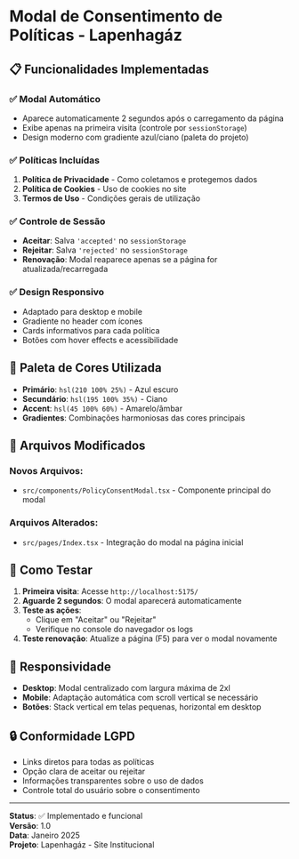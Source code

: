 # Modal de Consentimento de Políticas - Lapenhagáz

## 📋 Funcionalidades Implementadas

### ✅ Modal Automático
- Aparece automaticamente 2 segundos após o carregamento da página
- Exibe apenas na primeira visita (controle por `sessionStorage`)
- Design moderno com gradiente azul/ciano (paleta do projeto)

### ✅ Políticas Incluídas
1. **Política de Privacidade** - Como coletamos e protegemos dados
2. **Política de Cookies** - Uso de cookies no site
3. **Termos de Uso** - Condições gerais de utilização

### ✅ Controle de Sessão
- **Aceitar**: Salva `'accepted'` no `sessionStorage`
- **Rejeitar**: Salva `'rejected'` no `sessionStorage`
- **Renovação**: Modal reaparece apenas se a página for atualizada/recarregada

### ✅ Design Responsivo
- Adaptado para desktop e mobile
- Gradiente no header com ícones
- Cards informativos para cada política
- Botões com hover effects e acessibilidade

## 🎨 Paleta de Cores Utilizada
- **Primário**: `hsl(210 100% 25%)` - Azul escuro
- **Secundário**: `hsl(195 100% 35%)` - Ciano
- **Accent**: `hsl(45 100% 60%)` - Amarelo/âmbar
- **Gradientes**: Combinações harmoniosas das cores principais

## 🔧 Arquivos Modificados

### Novos Arquivos:
- `src/components/PolicyConsentModal.tsx` - Componente principal do modal

### Arquivos Alterados:
- `src/pages/Index.tsx` - Integração do modal na página inicial

## 🚀 Como Testar

1. **Primeira visita**: Acesse `http://localhost:5175/`
2. **Aguarde 2 segundos**: O modal aparecerá automaticamente
3. **Teste as ações**:
   - Clique em "Aceitar" ou "Rejeitar"
   - Verifique no console do navegador os logs
4. **Teste renovação**: Atualize a página (F5) para ver o modal novamente

## 📱 Responsividade
- **Desktop**: Modal centralizado com largura máxima de 2xl
- **Mobile**: Adaptação automática com scroll vertical se necessário
- **Botões**: Stack vertical em telas pequenas, horizontal em desktop

## 🔒 Conformidade LGPD
- Links diretos para todas as políticas
- Opção clara de aceitar ou rejeitar
- Informações transparentes sobre o uso de dados
- Controle total do usuário sobre o consentimento

---

**Status**: ✅ Implementado e funcional  
**Versão**: 1.0  
**Data**: Janeiro 2025  
**Projeto**: Lapenhagáz - Site Institucional